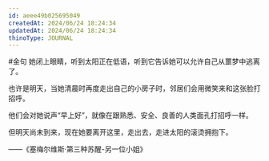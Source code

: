 ```yaml
---
id: aeee49b025695049
createdAt: 2024/06/24 18:24:34
updatedAt: 2024/06/24 18:24:34
thinoType: JOURNAL
---
```

#金句   她闭上眼睛，听到太阳正在低语，听到它告诉她可以允许自己从噩梦中逃离了。 

也许是明天，当她清晨时再度走出自己的小房子时，邻居们会用微笑来和这张脸打招呼。

他们会对她说声“早上好”，就像在跟熟悉、安全、良善的人类面孔打招呼一样。

但明天尚未到来，现在她要离开这里，走出去，走进太阳的滚烫拥抱下。

——《塞梅尔维斯·第三种苏醒-另一位小姐》